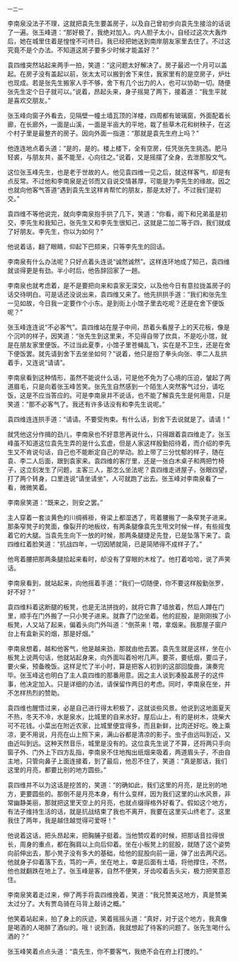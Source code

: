     一二一 

   李南泉没法子不理，这就把袁先生要盖房子，以及自己曾初步向袁先生接洽的话说了一遍。张玉峰道：“那好极了，我绝对加入。内人胆子太小，自经过这次大轰炸后，她在城里住着是惶惶不可终日。我已经把她送到南岸朋友家里去住了。不过这究竟不是个办法。不知道这房子要多少时候才能盖好？”

   袁四维突然站起来两手一拍，笑道：“这问题太好解决了。房子最迟一个月可以盖起。在房子没有盖起以前，张太太可以搬到舍下来住，我家里有的是空房子，炉灶也现成。若是张先生搬家人手不够，舍下有几个出力的人，也可以协助一切。随便张先生定个日子就可以。”说着，昂起头来，身子摇晃了两下，接着道：“我生平就是喜欢交朋友。”

   张玉峰向窗子外看去，见隔壁一幢土墙瓦顶的洋楼，四周都有玻璃窗，外面配着长廊，在长廊外，一面是山溪，一面是半亩大的平地，栽了些草木花和树秧子，在这个村子里是最整齐的房子。因向外面一指道：“那就是袁先生府上吗？”

   他连连地点着头道：“是的，是的。楼上楼下，全有空房，任凭张先生挑选。肥马轻裘，与朋友共，虽不能至，心向往之。”说着，又是摇摆了全身，去泄那股文气。

   这位张玉峰先生，也是老于世故的人。他见袁四维一见之后，就这样客气，却是有点反常。不过他和李南泉是近邻而又自说交情甚厚，可能是为李先生的缘故。因之也就向他客气答道“遇到袁先生这样肯帮忙的朋友，那是太好了。不过我们是初交。”

   袁四维不等他说完，就向李南泉抱手拱了几下，笑道：“你看，阁下和兄弟虽是初交，李先生和我知己，张先生又和李先生很知己，这就是二加二等于四，我们就成了好朋友。李先生，你以为如何？”

   他说着话，翻了眼睛，仰起下巴颏来，只等李先生的回话。

   李南泉有什么办法呢？只好点着头连说“诚然诚然”。这样连环地成了知己，袁四维就谈得更是有劲。半小时后，他告辞回家了一趟。

   李南泉也就考虑着，是不是要把向来和袁家无深交，以及他今日有意拉拢盖房子的话交待明白。可是话还没说出来，袁四维又来了。他先拱拱手道：“我们和张先生一见如故，今日我一定要作个小东。是到街上小馆子里去吃呢？还是在舍下便饭呢？”

   张玉峰连连说“不必客气”。袁四维站在屋子中间，昂着头看屋子上的天花板，像是个沉吟的样子，因笑道：“张先生到这里来，不见得自带了炊具，不是吃小馆，就是在朋友家里便饭。不过当此夏季，小馆子里苍蝇乱飞，实在是不卫生，还是在舍下便饭罢。就先请到舍下去坐坐如何？”说着，他只是抱了拳头向张、李二人乱拱着手，又连说“请请”。

   李南泉看到这种情形，虽然不能说什么话，可是他不免为了心境的压迫，皱起了两道眉毛，只是向着张玉峰苦笑。张先生自然感到一个陌生人突然客气过分，请吃饭，这是不应当答应的。可是李南泉并不说话，也不能了解袁先生是何用意，只是笑道：“那不必客气了。我还有许多话没有和李先生说呢。”

   袁四维连连拱手道：“请请。不要受拘束。有什么话，到舍下去说就是了。请请！”

   就凭他这分作揖的劲儿，李南泉也不好意思再说什么，只得跟着袁四维走了。张玉峰虽不知道这位袁先生弄的是什么玄虚，但是人家这样殷勤招待着，而介绍的李先生又不肯说句话，自己也不能断定自己的举动。脸上带了三分忧郁的样子，随在袁、李二人后面，跟到袁家来。袁四维的客厅里，还是一张白木桌子和两把竹椅子，这立刻发生了问题，主客三人，那怎么坐法呢？袁四维走进屋子，张眼四望，打了两个转身，口里连说“请坐请坐”，人可就跑了出去。张玉峰对李南泉看了一看，微微笑着。

   李南泉笑道：“既来之，则安之罢。”

   主人穿着一套淡黄色的川绸裤褂，脊梁上都湿透了，弯着腰搬了一条窄凳子进来。那条窄凳子的凳面，像裂开的地板纹，有两条腿像袁先生甩文时候一样，有些摇曳着它的大腿。当袁先生向下一放的时候，那两条腿捷足先登，已是坠落下来了。袁四维红着脸笑道：“抗战四年，一切因陋就简，已是简陋得不成样子了。”

   他弯着腰把那两条腿拾起来看时，却没有了穿眼的木栓了。他打着哈哈，说了声笑话。

   李南泉看到，就站起来，向他摇着手道：“我们一切随便，你不要这样殷勤张罗，好不好？”

   袁四维料着这断腿的板凳，也是无法拼拢的，就将它靠了墙放着，然后人蹲在门里，顺手在门外搬了一只小凳子进来。就靠了门边坐着。他的屁股，是刚刚挨了小板凳，人又站了起来，偏着头向门外叫道：“倒茶来！喂，拿烟来。我那屋子窗户台上有盒新买的烟，那是好烟。”

   李南泉想着，越和他客气，他是越来劲，那就由他去罢。袁先生就是这样，坐在小板凳上说两句话，他就站起身来，向外面叫着吩咐几声。要茶，要纸烟，要瓜子，要火柴，预备晚饭。这样足忙了半小时，算是把客人初到的这部回旋曲，演奏完毕。张玉峰这也明白了主人袁四维的那番用意。因之主人谈到凑股盖房子的这件事，他决定加入。只是详细的办法，请保留作两日的考虑。同时，李南泉在坐，并不怎样热烈的赞助。

   袁四维也醒悟过来，必是自己进行得太积极了，这就谈些风景。他说到这地面夏天不热，冬天不冷，水是泉水，比城里的自来水好。屋后山上，有的是树木，烧柴大可不花钱。小菜出在附近农家，比城里便宜得多，而且新鲜，比肉还好吃。晚上乘凉，更不用说，月亮在山上照下来，满山谷都是清凉的影子。虫子由远叫到近，又由近叫到远。这种天然音乐，城里是没有的。这位袁先生说了不算，还将两只手向窗子外、门外上下四方乱指，李南泉不住地掏出纸烟来吸着，两道眉头子，不由自主地，只管向鼻子上面连接着，到了最后，他忍不住了，笑道：“真是那话，我们这里的月亮，都要比别的地方圆些。”

   袁四维并不以为这话是挖苦的，笑道：“的确如此，我们这里的月亮，是比别的地方，更要圆些的。那倒不是月亮本身，有什么变样，因为我们这里的山水风景，非常幽静美丽，那就把这里天空上的月亮，也就点缀得格外好看了。假如这个地方，有法子维持生活的话，就是抗战结束了我也不离开，我要在这里买山终老了。这里我住了两年，我是越住越觉得可爱呀！”

   他说着这话，把头昂起来，把胸脯子挺着。当他赞叹着的时候，把那话音拉得很长，周身的重点，都在胸肩以上向后仰着。坐在小板凳上的屁股，就随了这个姿势向前伸出去，那小凳子没有多大的基础，给他的屁股向前一逼，弹了出去两尺远。他就身子仰着落下去，笃的一声，坐在地上，幸是后面有土墙，将他撑住，不然，他也就翻跌在地上了。张玉峰是客，自然不便笑，牙齿咬着舌头尖，极力把笑意忍住。

   李南泉笑着走过来，伸了两手将袁四维挽着，笑道：“我兄赞美这地方，真是赞美太过分了。大有贾岛骑在马背上敲诗之概。”

   他笑着站起来，拍了身上的灰迹，笑着摇摇头道：“真好，对于这个地方，我真像是喝酒的人喝醉了酒似的。哦！说到酒，我就想起了待客的问题了。张先生喝什么酒的？”

   张玉峰笑着点点头道：“袁先生，你不要客气，我绝不会在府上打搅的。”


